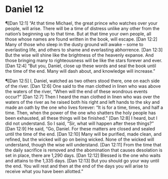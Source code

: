 # Daniel 12

¶[Dan 12:1] “At that time Michael, the great prince who watches over your people, will arise. There will be a time of distress unlike any other from the nation’s beginning up to that time. But at that time your own people, all those whose names are found written in the book, will escape.
[Dan 12:2] Many of those who sleep in the dusty ground will awake – some to everlasting life, and others to shame and everlasting abhorrence.
[Dan 12:3] But the wise will shine like the brightness of the heavenly expanse. And those bringing many to righteousness will be like the stars forever and ever.
[Dan 12:4] “But you, Daniel, close up these words and seal the book until the time of the end. Many will dash about, and knowledge will increase.”

¶[Dan 12:5] I, Daniel, watched as two others stood there, one on each side of the river.
[Dan 12:6] One said to the man clothed in linen who was above the waters of the river, “When will the end of these wondrous events occur?”
[Dan 12:7] Then I heard the man clothed in linen who was over the waters of the river as he raised both his right and left hands to the sky and made an oath by the one who lives forever: “It is for a time, times, and half a time. Then, when the power of the one who shatters the holy people has been exhausted, all these things will be finished.”
[Dan 12:8] I heard, but I did not understand. So I said, “Sir, what will happen after these things?”
[Dan 12:9] He said, “Go, Daniel. For these matters are closed and sealed until the time of the end.
[Dan 12:10] Many will be purified, made clean, and refined, but the wicked will go on being wicked. None of the wicked will understand, though the wise will understand.
[Dan 12:11] From the time that the daily sacrifice is removed and the abomination that causes desolation is set in place, there are 1,290 days.
[Dan 12:12] Blessed is the one who waits and attains to the 1,335 days.
[Dan 12:13] But you should go your way until the end. You will rest and then at the end of the days you will arise to receive what you have been allotted.”
